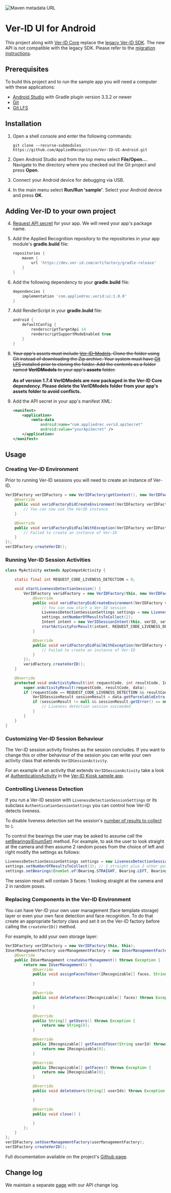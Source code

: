 ![Maven metadata URL](https://img.shields.io/maven-metadata/v/https/dev.ver-id.com/artifactory/gradle-release/com/appliedrec/verid/ui/maven-metadata.xml.svg)

# Ver-ID UI for Android

This project along with [Ver-ID Core](https://appliedrecognition.github.io/Ver-ID-Core-Android) replace the [legacy Ver-ID SDK](https://github.com/AppliedRecognition/Ver-ID-Android). The new API is not compatible with the legacy SDK. Please refer to the [migration instructions](./MigratingFromLegacySDK.md).

## Prerequisites

To build this project and to run the sample app you will need a computer with these applications:

- [Android Studio](https://developer.android.com/studio) with Gradle plugin version 3.3.2 or newer
- [Git](https://git-scm.com)
- [Git LFS](https://git-lfs.github.com)

## Installation

1. Open a shell console and enter the following commands:

	~~~shell
	git clone --recurse-submodules https://github.com/AppliedRecognition/Ver-ID-UI-Android.git
	~~~
1. Open Android Studio and from the top menu select **File/Open...**. Navigate to the directory where you checked out the Git project and press **Open**.
1. Connect your Android device for debugging via USB.
1. In the main menu select **Run/Run 'sample'**. Select your Android device and press **OK**.

## Adding Ver-ID to your own project

4. [Request API secret](https://dev.ver-id.com/admin/register) for your app. We will need your app's package name.

1. Add the Applied Recognition repository to the repositories in your app module's **gradle.build** file:
    
    ~~~groovy
    repositories {
        maven {
            url 'https://dev.ver-id.com/artifactory/gradle-release'
        }
    }
    ~~~
1. Add the following dependency to your **gradle.build** file:
	
	~~~groovy
    dependencies {
	    implementation 'com.appliedrec.verid:ui:1.0.0'
    }
	~~~
2. Add RenderScript in your **gradle.build** file:

	~~~groovy
    android {
        defaultConfig {
            renderscriptTargetApi 14
            renderscriptSupportModeEnabled true
        }
    }
	~~~
3. ~~Your app's assets must include [Ver-ID-Models](https://github.com/AppliedRecognition/Ver-ID-Models/tree/matrix-16). Clone the folder using Git instead of downloading the Zip archive. Your system must have [Git LFS](https://git-lfs.github.com) installed prior to cloning the folder. Add the contents as a folder named **VerIDModels** to your app's **assets** folder.~~<br/><br/>**As of version 1.7.4 VerIDModels are now packaged in the Ver-ID Core dependency. Please delete the VerIDModels folder from your app's assets folder to avoid conflicts.**

5. Add the API secret in your app's manifest XML:

	~~~xml
    <manifest>
        <application>
            <meta-data
                android:name="com.appliedrec.verid.apiSecret"
                android:value="yourApiSecret" />
        </application>
    </manifest>
	~~~

## Usage

### Creating Ver-ID Environment
Prior to running Ver-ID sessions you will need to create an instance of Ver-ID.

~~~java
VerIDFactory verIDFactory = new VerIDFactory(getContext(), new VerIDFactoryDelegate() {
    @Override
    public void veridFactoryDidCreateEnvironment(VerIDFactory verIDFactory, VerID verID) {
        // You can now use the VerID instance
    }

    @Override
    public void veridFactoryDidFailWithException(VerIDFactory verIDFactory, Exception e) {
        // Failed to create an instance of Ver-ID
    }
});
verIDFactory.createVerID();
~~~

### Running Ver-ID Session Activities
~~~java
class MyActivity extends AppCompatActivity {

    static final int REQUEST_CODE_LIVENESS_DETECTION = 0;

    void startLivenessDetectionSession() {
        VerIDFactory veridFactory = new VerIDFactory(this, new VerIDFactoryDelegate() {
            @Override
            public void veridFactoryDidCreateEnvironment(VerIDFactory verIDFactory, VerID verID) {
                // You can now start a Ver-ID session
                LivenessDetectionSessionSettings settings = new LivenessDetectionSessionSettings();
                settings.setNumberOfResultsToCollect(2);
                Intent intent = new VerIDSessionIntent(this, verID, settings);
                startActivityForResult(intent, REQUEST_CODE_LIVENESS_DETECTION);
            }

            @Override
            public void veridFactoryDidFailWithException(VerIDFactory verIDFactory, Exception e) {
                // Failed to create an instance of Ver-ID
            }
        });
        veridFactory.createVerID();
    }

    @Override
    protected void onActivityResult(int requestCode, int resultCode, Intent data) {
        super.onActivityResult(requestCode, resultCode, data);
        if (requestCode == REQUEST_CODE_LIVENESS_DETECTION && resultCode == RESULT_OK && data != null) {
            VerIDSessionResult sessionResult = data.getParcelableExtra(VerIDSessionActivity.EXTRA_RESULT);
            if (sessionResult != null && sessionResult.getError() == null) {
                // Liveness detection session succeeded
            }
        }
    }
}
~~~

### Customizing Ver-ID Session Behaviour
The Ver-ID session activity finishes as the session concludes. If you want to change this or other behaviour of the session you can write your own activity class that extends `VerIDSessionActivity`.

For an example of an activity that extends `VerIDSessionActivity` take a look at [AuthenticationActivity](https://github.com/AppliedRecognition/Ver-ID-Kiosk-Android/blob/master/app/src/main/java/com/appliedrec/verid/kiosk/AuthenticationActivity.java) in the [Ver-ID Kiosk sample app](https://github.com/AppliedRecognition/Ver-ID-Kiosk-Android).

### Controlling Liveness Detection
If you run a Ver-ID session with `LivenessDetectionSessionSettings` or its subclass `AuthenticationSessionSettings` you can control how Ver-ID detects liveness.

To disable liveness detection set the session's [number of results to collect](https://appliedrecognition.github.io/Ver-ID-UI-Android/com.appliedrec.verid.core.VerIDSessionSettings.html#setNumberOfResultsToCollect(int)) to `1`.

To control the bearings the user may be asked to assume call the [setBearings(EnumSet)](https://appliedrecognition.github.io/Ver-ID-UI-Android/com.appliedrec.verid.core.LivenessDetectionSessionSettings.html#setBearings(EnumSet)) method. For example, to ask the user to look straight at the camera and then assume 2 random poses from the choice of left and right modify the settings as follows:

~~~java
LivenessDetectionSessionSettings settings = new LivenessDetectionSessionSettings();
settings.setNumberOfResultsToCollect(3); // 1 straight plus 2 other poses
settings.setBearings(EnumSet.of(Bearing.STRAIGHT, Bearing.LEFT, Bearing.RIGHT)); // Limit the poses to left and right
~~~
The session result will contain 3 faces: 1 looking straight at the camera and 2 in random poses.

### Replacing Components in the Ver-ID Environment
You can have Ver-ID your own user management (face template storage) layer or even your own face detection and face recognition. To do that create an appropriate factory class and set it on the Ver-ID factory before calling the `createVerID()` method.

For example, to add your own storage layer:

~~~java
VerIDFactory verIDFactory = new VerIDFactory(this, this);
IUserManagementFactory userManagementFactory = new IUserManagementFactory() {
    @Override
    public IUserManagement createUserManagement() throws Exception {
        return new IUserManagement() {
            @Override
            public void assignFacesToUser(IRecognizable[] faces, String userId) throws Exception {
                
            }

            @Override
            public void deleteFaces(IRecognizable[] faces) throws Exception {

            }

            @Override
            public String[] getUsers() throws Exception {
                return new String[0];
            }

            @Override
            public IRecognizable[] getFacesOfUser(String userId) throws Exception {
                return new IRecognizable[0];
            }

            @Override
            public IRecognizable[] getFaces() throws Exception {
                return new IRecognizable[0];
            }

            @Override
            public void deleteUsers(String[] userIds) throws Exception {

            }

            @Override
            public void close() {

            }
        };
    }
};
verIDFactory.setUserManagementFactory(userManagementFactory);
verIDFactory.createVerID();
~~~

Full documentation available on the project's [Github page](https://appliedrecognition.github.io/Ver-ID-UI-Android/).

## Change log
We maintain a separate [page](./CHANGELOG.md) with our API change log.
